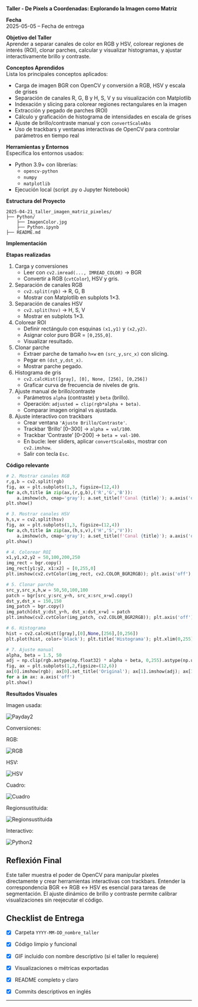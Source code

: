 **Taller - De Pixels a Coordenadas: Explorando la Imagen como Matriz**

**Fecha**  
2025-05-05 – Fecha de entrega

**Objetivo del Taller**  
Aprender a separar canales de color en RGB y HSV, colorear regiones de interés (ROI), clonar parches, calcular y visualizar histogramas, y ajustar interactivamente brillo y contraste.

**Conceptos Aprendidos**  
Lista los principales conceptos aplicados:

- Carga de imagen BGR con OpenCV y conversión a RGB, HSV y escala de grises  
- Separación de canales R, G, B y H, S, V y su visualización con Matplotlib  
- Indexación y slicing para colorear regiones rectangulares en la imagen  
- Extracción y pegado de parches (ROI)  
- Cálculo y graficación de histograma de intensidades en escala de grises  
- Ajuste de brillo/contraste manual y con `convertScaleAbs`  
- Uso de trackbars y ventanas interactivas de OpenCV para controlar parámetros en tiempo real  

**Herramientas y Entornos**  
Especifica los entornos usados:

- Python 3.9+ con librerías:  
  - `opencv-python`  
  - `numpy`  
  - `matplotlib`  
- Ejecución local (script .py o Jupyter Notebook)

**Estructura del Proyecto**
```
2025-04-21_taller_imagen_matriz_pixeles/
├── Python/               
    ├── ImagenColor.jpg                        
    ├── Python.ipynb
├── README.md
```
**Implementación**  

**Etapas realizadas**

1. Carga y conversiones
   - Leer con `cv2.imread(..., IMREAD_COLOR)` → BGR  
   - Convertir a RGB (`cvtColor`), HSV y gris.  
2. Separación de canales RGB  
   - `cv2.split(rgb)` → R, G, B  
   - Mostrar con Matplotlib en subplots 1×3.  
3. Separación de canales HSV 
   - `cv2.split(hsv)` → H, S, V  
   - Mostrar en subplots 1×3.  
4. Colorear ROI 
   - Definir rectángulo con esquinas `(x1,y1)` y `(x2,y2)`.  
   - Asignar color puro BGR = `[0,255,0]`.  
   - Visualizar resultado.  
5. Clonar parche
   - Extraer parche de tamaño `h×w` en `(src_y,src_x)` con slicing.  
   - Pegar en `(dst_y,dst_x)`.  
   - Mostrar parche pegado.  
6. Histograma de gris
   - `cv2.calcHist([gray], [0], None, [256], [0,256])`  
   - Graficar curva de frecuencia de niveles de gris.  
7. Ajuste manual de brillo/contraste 
   - Parámetros `alpha` (contraste) y `beta` (brillo).  
   - Operación: `adjusted = clip(rgb*alpha + beta)`.  
   - Comparar imagen original vs ajustada.  
8. Ajuste interactivo con trackbars
   - Crear ventana `'Ajuste Brillo/Contraste'`.  
   - Trackbar ‘Brillo’ [0–300] → `alpha = val/100`.  
   - Trackbar ‘Contraste’ [0–200] → `beta = val-100`.  
   - En bucle: leer sliders, aplicar `convertScaleAbs`, mostrar con `cv2.imshow`.  
   - Salir con tecla `Esc`.

**Código relevante**
```python
# 2. Mostrar canales RGB
r,g,b = cv2.split(rgb)
fig, ax = plt.subplots(1,3, figsize=(12,4))
for a,ch,title in zip(ax,(r,g,b),('R','G','B')):
    a.imshow(ch, cmap='gray'); a.set_title(f'Canal {title}'); a.axis('off')
plt.show()

# 3. Mostrar canales HSV
h,s,v = cv2.split(hsv)
fig, ax = plt.subplots(1,3, figsize=(12,4))
for a,ch,title in zip(ax,(h,s,v),('H','S','V')):
    a.imshow(ch, cmap='gray'); a.set_title(f'Canal {title}'); a.axis('off')
plt.show()

# 4. Colorear ROI
x1,y1,x2,y2 = 50,100,200,250
img_rect = bgr.copy()
img_rect[y1:y2, x1:x2] = [0,255,0]
plt.imshow(cv2.cvtColor(img_rect, cv2.COLOR_BGR2RGB)); plt.axis('off'); plt.show()

# 5. Clonar parche
src_y,src_x,h,w = 50,50,100,100
patch = bgr[src_y:src_y+h, src_x:src_x+w].copy()
dst_y,dst_x = 150,150
img_patch = bgr.copy()
img_patch[dst_y:dst_y+h, dst_x:dst_x+w] = patch
plt.imshow(cv2.cvtColor(img_patch, cv2.COLOR_BGR2RGB)); plt.axis('off'); plt.show()

# 6. Histograma
hist = cv2.calcHist([gray],[0],None,[256],[0,256])
plt.plot(hist, color='black'); plt.title('Histograma'); plt.xlim(0,255); plt.show()

# 7. Ajuste manual
alpha, beta = 1.5, 50
adj = np.clip(rgb.astype(np.float32) * alpha + beta, 0,255).astype(np.uint8)
fig, ax = plt.subplots(1,2,figsize=(12,6))
ax[0].imshow(rgb); ax[0].set_title('Original'); ax[1].imshow(adj); ax[1].set_title('Ajustada'); 
for a in ax: a.axis('off')
plt.show()
```

**Resultados Visuales**

Imagen usada:

![Payday2](https://github.com/user-attachments/assets/ee9e1673-7c04-4444-8146-43f63b392b73)

Conversiones:

RGB:

![RGB](https://github.com/user-attachments/assets/5fb9056e-710e-45dd-bc76-ff3b43ec0e09)

HSV:

![HSV](https://github.com/user-attachments/assets/f49b6f2c-e7bb-4284-88db-3b73fb1e8a0d)

Cuadro:

![Cuadro](https://github.com/user-attachments/assets/2d965cc5-90aa-4ff5-9243-e245d9e9566b)

Regionsustituida:

![Regionsustituida](https://github.com/user-attachments/assets/74f91f1f-9c82-45dd-b86d-7876a5576cd4)

Interactivo:

![Python2](https://github.com/user-attachments/assets/fcb78392-f35a-4cdb-9437-3527db05f216)

## Reflexión Final

Este taller muestra el poder de OpenCV para manipular píxeles directamente y crear herramientas interactivas con trackbars. Entender la correspondencia BGR ↔ RGB ↔ HSV es esencial para tareas de segmentación. El ajuste dinámico de brillo y contraste permite calibrar visualizaciones sin reejecutar el código.

## Checklist de Entrega

- [x] Carpeta `YYYY-MM-DD_nombre_taller`
- [x] Código limpio y funcional
- [x] GIF incluido con nombre descriptivo (si el taller lo requiere)
- [x] Visualizaciones o métricas exportadas
- [x] README completo y claro
- [x] Commits descriptivos en inglés




---  
